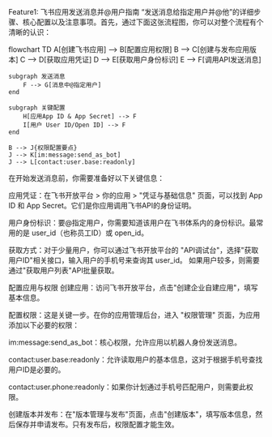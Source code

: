 Feature1: 飞书应用发送消息并@用户指南
“发送消息给指定用户并@他”的详细步骤、核心配置以及注意事项。首先，通过下面这张流程图，你可以对整个流程有个清晰的认识：

flowchart TD
    A[创建飞书应用] --> B[配置应用权限]
    B --> C[创建与发布应用版本]
    C --> D[获取应用凭证]
    D --> E[获取用户身份标识]
    E --> F[调用API发送消息]
    
    subgraph 发送消息
        F --> G[消息中@指定用户]
    end
    
    subgraph 关键配置
        H[应用App ID & App Secret] --> F
        I[用户 User ID/Open ID] --> F
    end
    
    B --> J{权限配置要点}
    J --> K[im:message:send_as_bot]
    J --> L[contact:user.base:readonly]

在开始发送消息前，你需要准备好以下关键信息：

应用凭证：在飞书开放平台 > 你的应用 > "凭证与基础信息" 页面，可以找到 App ID 和 App Secret。它们是你应用调用飞书API的身份证明。

用户身份标识：要@指定用户，你需要知道该用户在飞书体系内的身份标识。最常用的是 user_id（也称员工ID）或 open_id。

获取方式：对于少量用户，你可以通过飞书开放平台的 "API调试台"，选择"获取用户ID"相关接口，输入用户的手机号来查询其 user_id。 如果用户较多，则需要通过"获取用户列表"API批量获取。

配置应用与权限
创建应用：访问飞书开放平台，点击"创建企业自建应用"，填写基本信息。

配置权限：这是关键一步。在你的应用管理后台，进入 "权限管理" 页面，为应用添加以下必要的权限：

im:message:send_as_bot：核心权限，允许应用以机器人身份发送消息。

contact:user.base:readonly：允许读取用户的基本信息，这对于根据手机号查找用户ID是必要的。

contact:user.phone:readonly：如果你计划通过手机号匹配用户，则需要此权限。

创建版本并发布：在"版本管理与发布"页面，点击"创建版本"，填写版本信息，然后保存并申请发布。只有发布后，权限配置才能生效。


